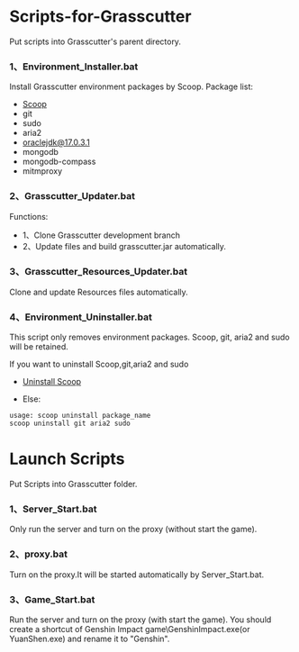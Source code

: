 # Scripts-for-Grasscutter

Put scripts into Grasscutter's parent directory.
### 1、Environment_Installer.bat
Install Grasscutter environment packages by Scoop.
Package list:
- [Scoop](https://github.com/ScoopInstaller/Scoop)
- git
- sudo
- aria2
- oraclejdk@17.0.3.1
- mongodb
- mongodb-compass
- mitmproxy

### 2、Grasscutter_Updater.bat
Functions:
- 1、Clone Grasscutter development branch
- 2、Update files and build grasscutter.jar automatically.

### 3、Grasscutter_Resources_Updater.bat
Clone and update Resources files automatically.

### 4、Environment_Uninstaller.bat

This script only removes environment packages. Scoop, git, aria2 and sudo will be retained.

If you want to uninstall Scoop,git,aria2 and sudo 

- [Uninstall Scoop](https://github.com/ScoopInstaller/Scoop/wiki/Uninstalling-Scoop)

- Else:
```
usage: scoop uninstall package_name
scoop uninstall git aria2 sudo
```
# Launch Scripts

Put Scripts into Grasscutter folder.
### 1、Server_Start.bat
Only run the server and turn on the proxy (without start the game).

### 2、proxy.bat
Turn on the proxy.It will be started automatically by Server_Start.bat.

### 3、Game_Start.bat
Run the server and turn on the proxy (with start the game).
You should create a shortcut of Genshin Impact game\GenshinImpact.exe(or YuanShen.exe) and rename it to "Genshin".
